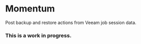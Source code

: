 # Momentum

Post backup and restore actions from Veeam job session data.

### This is a work in progress.
